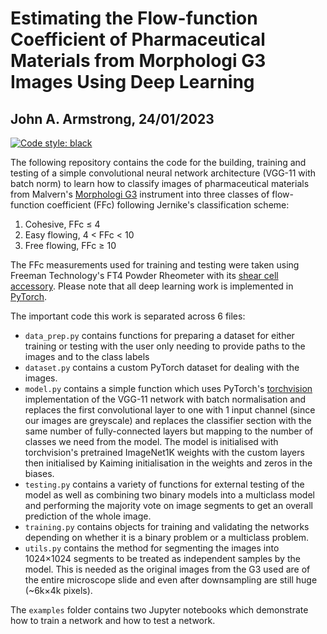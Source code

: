 # Estimating the Flow-function Coefficient of Pharmaceutical Materials from Morphologi G3 Images Using Deep Learning
## John A. Armstrong, 24/01/2023
[![Code style: black](https://img.shields.io/badge/code%20style-black-000000.svg)](https://github.com/psf/black)

The following repository contains the code for the building, training and
testing of a simple convolutional neural network architecture (VGG-11 with batch
norm) to learn how to classify images of pharmaceutical materials from Malvern's
[Morphologi G3](https://www.malvernpanalytical.com/en/support/product-support/morphologi-range/morphologi-g3) instrument into three classes of flow-function coefficient (FFc)
following Jernike's classification scheme:

1. Cohesive, FFc &leq; 4
2. Easy flowing, 4 < FFc < 10
3. Free flowing, FFc &geq; 10

The FFc measurements used for training and testing were taken using Freeman
Technology's FT4 Powder Rheometer with its [shear cell
accessory](https://www.freemantech.co.uk/powder-testing/ft4-powder-rheometer-powder-flow-tester/shear-testing).
Please note that all deep learning work is implemented in [PyTorch](https://pytorch.org/).

The important code this work is separated across 6 files:

* `data_prep.py` contains functions for preparing a dataset for either training
  or testing with the user only needing to provide paths to the images and to
  the class labels
* `dataset.py` contains a custom PyTorch dataset for dealing with the images.
* `model.py` contains a simple function which uses PyTorch's
  [torchvision](https://pytorch.org/vision/stable/index.html) implementation of
  the VGG-11 network with batch normalisation and replaces the first
  convolutional layer to one with 1 input channel (since our images are
  greyscale) and replaces the classifier section with the same number of
  fully-connected layers but mapping to the number of classes we need from the
  model. The model is initialised with torchvision's pretrained ImageNet1K
  weights with the custom layers then initialised by Kaiming initialisation in
  the weights and zeros in the biases.
* `testing.py` contains a variety of functions for external testing of the model
  as well as combining two binary models into a multiclass model and performing
  the majority vote on image segments to get an overall prediction of the whole
  image.
* `training.py` contains objects for training and validating the networks
  depending on whether it is a binary problem or a multiclass problem.
* `utils.py` contains the method for segmenting the images into 1024$\times$1024
  segments to be treated as independent samples by the model. This is needed as
  the original images from the G3 used are of the entire microscope slide and
  even after downsampling are still huge (~6k$\times$4k pixels).

The `examples` folder contains two Jupyter notebooks which demonstrate how to
train a network and how to test a network.